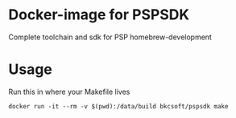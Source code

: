 Docker-image for PSPSDK
=======================

Complete toolchain and sdk for PSP homebrew-development

Usage
=====

Run this in where your Makefile lives
```
docker run -it --rm -v $(pwd):/data/build bkcsoft/pspsdk make
```
